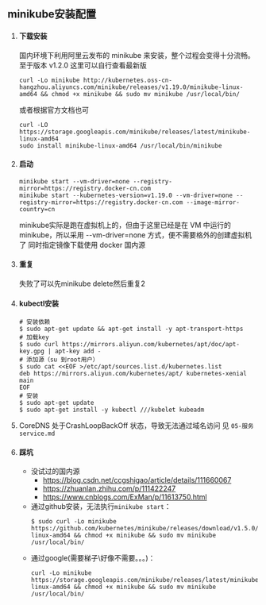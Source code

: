 ## minikube安装配置

1. #### 下载安装
    国内环境下利用阿里云发布的 minikube 来安装，整个过程会变得十分流畅。至于版本 v1.2.0 这里可以自行查看最新版 
    ```shell
    curl -Lo minikube http://kubernetes.oss-cn-hangzhou.aliyuncs.com/minikube/releases/v1.19.0/minikube-linux-amd64 && chmod +x minikube && sudo mv minikube /usr/local/bin/
    ```
    或者根据官方文档也可
    ```
    curl -LO https://storage.googleapis.com/minikube/releases/latest/minikube-linux-amd64
    sudo install minikube-linux-amd64 /usr/local/bin/minikube
    ```

2. #### 启动
    ```shell
    minikube start --vm-driver=none --registry-mirror=https://registry.docker-cn.com
    minikube start --kubernetes-version=v1.19.0 --vm-driver=none --registry-mirror=https://registry.docker-cn.com --image-mirror-country=cn

    ```
    minikube实际是跑在虚拟机上的，但由于这里已经是在 VM 中运行的 minikube，所以采用 --vm-driver=none 方式，便不需要格外的创建虚拟机了 
    同时指定镜像下载使用 docker 国内源

3. #### 重复
    失败了可以先minikube delete然后重复2

4. #### kubectl安装
    ```shell
	# 安装依赖
	$ sudo apt-get update && apt-get install -y apt-transport-https
	# 加载key
	$ sudo curl https://mirrors.aliyun.com/kubernetes/apt/doc/apt-key.gpg | apt-key add - 
	# 添加源（su 到root用户）
	$ sudo cat <<EOF >/etc/apt/sources.list.d/kubernetes.list
	deb https://mirrors.aliyun.com/kubernetes/apt/ kubernetes-xenial main
	EOF
	# 安装
	$ sudo apt-get update
    $ sudo apt-get install -y kubectl ///kubelet kubeadm
    ```
5. CoreDNS 处于CrashLoopBackOff 状态，导致无法通过域名访问
    见 ```05-服务service.md```


6. #### 踩坑
    * 没试过的国内源
        * https://blog.csdn.net/ccgshigao/article/details/111660067
        * https://zhuanlan.zhihu.com/p/111422247
        * https://www.cnblogs.com/ExMan/p/11613750.html
    * 通过github安装，无法执行```minikube start```：
        ```shell
        $ sudo curl -Lo minikube https://github.com/kubernetes/minikube/releases/download/v1.5.0/minikube-linux-amd64 && chmod +x minikube && sudo mv minikube /usr/local/bin/
        ```
    * 通过google(需要梯子\好像不需要。。。)：
        ```shell
        curl -Lo minikube https://storage.googleapis.com/minikube/releases/latest/minikube-linux-amd64 && chmod +x minikube && sudo mv minikube /usr/local/bin/
        ```